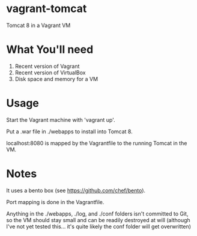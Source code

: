 vagrant-tomcat
===============

Tomcat 8 in a Vagrant VM

What You'll need
================

1. Recent version of Vagrant 
2. Recent version of VirtualBox
3. Disk space and memory for a VM

Usage
=====

Start the Vagrant machine with 'vagrant up'.

Put a .war file in ./webapps to install into Tomcat 8.

localhost:8080 is mapped by the Vagrantfile to the running Tomcat in the VM.

Notes
=====

It uses a bento box (see https://github.com/chef/bento).

Port mapping is done in the Vagrantfile.

Anything in the ./webapps, ./log, and ./conf folders isn't committed to Git, so the VM should stay small and can be readily destroyed at will (although I've not yet tested this... it's quite likely the conf folder will get overwritten)

